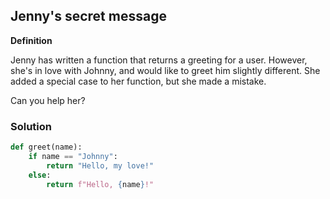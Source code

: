 ## Jenny's secret message

**Definition**

Jenny has written a function that returns a greeting for a user. However, she's in love with Johnny, and would like to greet him slightly different. She added a special case to her function, but she made a mistake.

Can you help her?


### Solution

```python
def greet(name):
    if name == "Johnny":
        return "Hello, my love!"
    else: 
        return f"Hello, {name}!"
```
        
